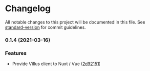 # Changelog

All notable changes to this project will be documented in this file. See [standard-version](https://github.com/conventional-changelog/standard-version) for commit guidelines.

### 0.1.4 (2021-03-16)


### Features

* Provide Villus client to Nuxt / Vue ([2d92151](https://github.com/lewebsimple/nuxt-villus/commit/2d921515a26eed6c24ca1ddf35ad55cf3e1fb11f))

